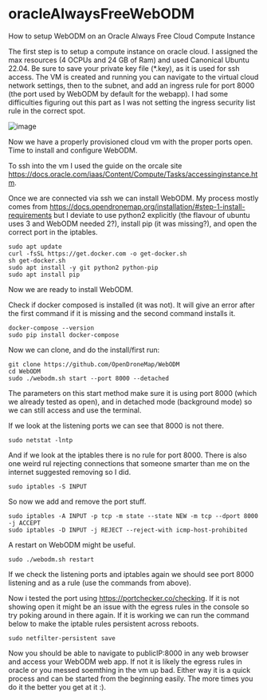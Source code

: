 # oracleAlwaysFreeWebODM
How to setup WebODM on an Oracle Always Free Cloud Compute Instance

The first step is to setup a compute instance on oracle cloud. I assigned the max resources (4 OCPUs and 24 GB of Ram) and used Canonical Ubuntu 22.04. Be sure to save your private key file (*.key), as it is used for ssh access. The VM is created and running you can navigate to the virtual cloud network settings, then to the subnet, and add an ingress rule for port 8000 (the port used by WebODM by default for the webapp). I had some difficulties figuring out this part as I was not setting the ingress security list rule in the correct spot.

![image](https://user-images.githubusercontent.com/46830116/216821184-da5b6d46-08e2-476e-a2b8-799b5fd494fb.png)

Now we have a properly provisioned cloud vm with the proper ports open. Time to install and configure WebODM.

To ssh into the vm I used the guide on the orcale site https://docs.oracle.com/iaas/Content/Compute/Tasks/accessinginstance.htm. 

Once we are connected via ssh we can install WebODM. My process mostly comes from https://docs.opendronemap.org/installation/#step-1-install-requirements but I deviate to use python2 explicitly (the flavour of ubuntu uses 3 and WebODM needed 2?), install pip (it was missing?), and open the correct port in the iptables.

```
sudo apt update
curl -fsSL https://get.docker.com -o get-docker.sh
sh get-docker.sh
sudo apt install -y git python2 python-pip
sudo apt install pip
```

Now we are ready to install WebODM.

Check if docker composed is installed (it was not). It will give an error after the first command if it is missing and the second command installs it.

```
docker-compose --version
sudo pip install docker-compose
```

Now we can clone, and do the install/first run:

```
git clone https://github.com/OpenDroneMap/WebODM	
cd WebODM
sudo ./webodm.sh start --port 8000 --detached
```

The parameters on this start method make sure it is using port 8000 (which we already tested as open), and in detached mode (background mode) so we can still access and use the terminal.

If we look at the listening ports we can see that 8000 is not there.

```
sudo netstat -lntp
```

And if we look at the iptables there is no rule for port 8000. There is also one weird rul rejecting connections that someone smarter than me on the internet suggested removing so I did.

```
sudo iptables -S INPUT
```

So now we add and remove the port stuff.

```
sudo iptables -A INPUT -p tcp -m state --state NEW -m tcp --dport 8000 -j ACCEPT
sudo iptables -D INPUT -j REJECT --reject-with icmp-host-prohibited
```

A restart on WebODM might be useful.

```
sudo ./webodm.sh restart
```

If we check the listening ports and iptables again we should see port 8000 listening and as a rule (use the commands from above).

Now i tested the port using https://portchecker.co/checking. If it is not showing open it might be an issue with the egress rules in the console so try poking around in there again. If it is working we can run the command below to make the iptable rules persistent across reboots.

```
sudo netfilter-persistent save
```

Now you should be able to navigate to publicIP:8000 in any web browser and access your WebODM web app. If not it is likely the egress rules in oracle or you messed soemthing in the vm up bad. Either way it is a quick process and can be started from the beginning easily. The more times you do it the better you get at it :).
